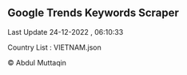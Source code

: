 

## Google Trends Keywords Scraper 
 
Last Update 24-12-2022 , 06:10:33

Country List :
VIETNAM.json



© Abdul Muttaqin 
